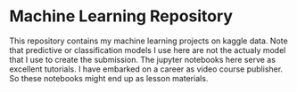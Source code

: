 # Machine Learning Repository

This repository contains my machine learning projects on kaggle data. Note that predictive or classification models I use here are not the actualy model that I use to create the submission. The jupyter notebooks here serve as excellent tutorials. I have embarked on a career as video course publisher. So these notebooks might end up as lesson materials.